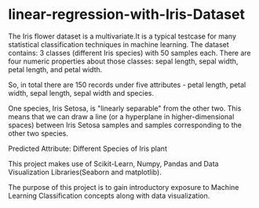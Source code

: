 # linear-regression-with-Iris-Dataset

The Iris flower dataset is a multivariate.It is a typical testcase for many statistical classification techniques in machine learning.
The dataset contains: 3 classes (different Iris species) with 50 samples each. There are four numeric properties about those classes: sepal length, sepal width, petal length, and petal width.

So, in total there are 150 records under five attributes - petal length, petal width, sepal length, sepal width and species.

One species, Iris Setosa, is "linearly separable" from the other two. This means that we can draw a line (or a hyperplane in higher-dimensional spaces) between Iris Setosa samples and samples corresponding to the other two species.

Predicted Attribute: Different Species of Iris plant

This project makes use of Scikit-Learn, Numpy, Pandas and Data Visualization Libraries(Seaborn and matplotlib).

The purpose of this project is to gain introductory exposure to Machine Learning Classification concepts along with data visualization.
